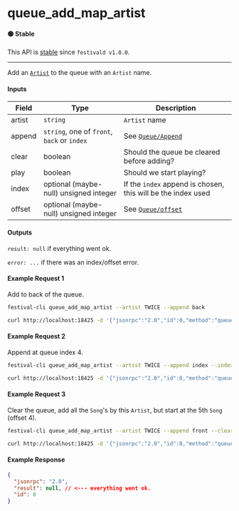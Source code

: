 # queue_add_map_artist

#### 🟢 Stable
This API is [stable](/api-stability/marker.md) since `festivald v1.0.0`.

---

Add an [`Artist`](/common-objects/artist.md) to the queue with an `Artist` name.

#### Inputs

| Field  | Type                                        | Description |
|--------|---------------------------------------------|-------------|
| artist | `string`                                    | `Artist` name
| append | `string`, one of `front`, `back` or `index` | See [`Queue/Append`](/json-rpc/queue/queue.md#append)
| clear  | boolean                                     | Should the queue be cleared before adding?
| play   | boolean                                     | Should we start playing?
| index  | optional (maybe-null) unsigned integer      | If the `index` append is chosen, this will be the index used
| offset | optional (maybe-null) unsigned integer      | See [`Queue/offset`](/json-rpc/queue/queue.md#offset)

#### Outputs
`result: null` if everything went ok.

`error: ...` if there was an index/offset error.

#### Example Request 1
Add to back of the queue.
```bash
festival-cli queue_add_map_artist --artist TWICE --append back
```
```bash
curl http://localhost:18425 -d '{"jsonrpc":"2.0","id":0,"method":"queue_add_map_artist","params":{"artist":"TWICE","append":"back","clear":false}}'
```

#### Example Request 2
Append at queue index 4.
```bash
festival-cli queue_add_map_artist --artist TWICE --append index --index 4
```
```bash
curl http://localhost:18425 -d '{"jsonrpc":"2.0","id":0,"method":"queue_add_map_artist","params":{"artist":"TWICE","append":"index","index":4,"clear":false}}'
```

#### Example Request 3
Clear the queue, add all the `Song`'s by this `Artist`, but start at the 5th `Song` (offset 4).
```bash
festival-cli queue_add_map_artist --artist TWICE --append front --clear --offset 4
```
```bash
curl http://localhost:18425 -d '{"jsonrpc":"2.0","id":0,"method":"queue_add_map_artist","params":{"artist":"TWICE","append":"front","clear":true,"offset":4}}'
```

#### Example Response
```json
{
  "jsonrpc": "2.0",
  "result": null, // <--- everything went ok.
  "id": 0
}
```
